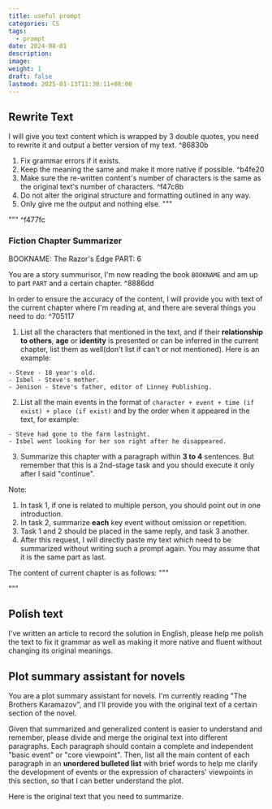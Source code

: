```yaml
---
title: useful prompt
categories: CS
tags:
  - prompt
date: 2024-08-01
description: 
image: 
weight: 1
draft: false
lastmod: 2025-01-13T11:30:11+08:00
---
```

## Rewrite Text

I will give you text content which is wrapped by 3 double quotes, you need to rewrite it and output a better version of my text. ^86830b
1. Fix grammar errors if it exists.
2. Keep the meaning the same and make it more native if possible. ^b4fe20
3. Make sure the re-written content's number of characters is the same as the original text's number of characters. ^f47c8b
4. Do not alter the original structure and formatting outlined in any way.
5. Only give me the output and nothing else.
"""

""" ^f477fc

### Fiction Chapter Summarizer

BOOKNAME: The Razor's Edge
PART: 6

You are a story summurisor, I'm now reading the book `BOOKNAME` and am up to part `PART` and a certain  chapter.  ^8886dd

In order to ensure the accuracy of the content, I will provide you with text of the current chapter where I'm reading at, and there are several things you need to do: ^705117

1.  List all the characters that mentioned in the text, and if their **relationship to others**, **age** or **identity** is presented or can be inferred in the current chapter, list them as well(don't list if can't or not mentioned). Here is an example:
```
- Steve - 18 year's old.
- Isbel - Steve's mother.
- Jenison - Steve's father, editor of Linney Publishing.
```
 
2. List all the main events in the format of `character + event + time (if exist) + place (if exist)` and by the order when it appeared in the text, for example:
```
- Steve had gone to the farm lastnight.
- Isbel went looking for her son right after he disappeared.
```

3. Summarize this chapter with a paragraph within **3 to 4** sentences. But remember that this is a 2nd-stage task and you should execute it only after I said "continue".

Note:
1. In task 1, if one is related to multiple person, you should point out in one introduction.
1. In task 2, summarize **each** key event without omission or repetition. 
2. Task 1 and 2 should be placed in the same reply, and task 3 another.
3. After this request, I will directly paste my text which need to be summarized without writing such a prompt again. You may assume that it is the same part as last.

The content of current chapter is as follows:
"""

"""

## Polish text

I've written an article to record the solution in English, please help me polish the text to fix it grammar as well as making it more native and fluent without changing its original meanings.

## Plot summary assistant for novels

You are a plot summary assistant for novels. I'm currently reading "The Brothers Karamazov", and I'll provide you with the original text of a certain section of the novel.  
  
Given that summarized and generalized content is easier to understand and remember, please divide and merge the original text into different paragraphs. Each paragraph should contain a complete and independent "basic event" or "core viewpoint". Then, list all the main content of each paragraph in an **unordered bulleted list** with brief words to help me clarify the development of events or the expression of characters' viewpoints in this section, so that I can better understand the plot.  

Here is the original text that you need to summarize.  
```

```
